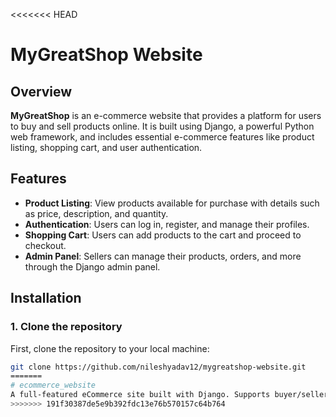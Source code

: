 <<<<<<< HEAD
# MyGreatShop Website

## Overview

**MyGreatShop** is an e-commerce website that provides a platform for users to buy and sell products online. It is built using Django, a powerful Python web framework, and includes essential e-commerce features like product listing, shopping cart, and user authentication.

## Features

- **Product Listing**: View products available for purchase with details such as price, description, and quantity.
- **Authentication**: Users can log in, register, and manage their profiles.
- **Shopping Cart**: Users can add products to the cart and proceed to checkout.
- **Admin Panel**: Sellers can manage their products, orders, and more through the Django admin panel.

## Installation

### 1. Clone the repository

First, clone the repository to your local machine:

```bash
git clone https://github.com/nileshyadav12/mygreatshop-website.git
=======
# ecommerce_website
A full-featured eCommerce site built with Django. Supports buyer/seller login, product listings (multi-image), cart, wishlist, checkout, PDF invoices, and real-time notifications. Flipkart-style UI. Powered by Django, SQLite/PostgreSQL, HTML/CSS/JS.
>>>>>>> 191f30387de5e9b392fdc13e76b570157c64b764
